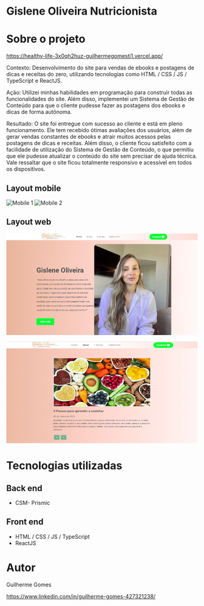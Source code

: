 # Gislene Oliveira Nutricionista


# Sobre o projeto

https://healthy-life-3x0qh2huz-guilhermegomesti1.vercel.app/


Contexto: Desenvolvimento do site para vendas de ebooks e postagens de dicas e receitas do zero, utilizando tecnologias como HTML / CSS / JS / TypeScript e ReactJS.


Ação: Utilizei minhas habilidades em programação para construir todas as funcionalidades do site. Além disso, implementei um Sistema de Gestão de Conteúdo para que o cliente pudesse fazer as postagens dos ebooks e dicas de forma autônoma. 

Resultado: O site foi entregue com sucesso ao cliente e está em pleno funcionamento. Ele tem recebido ótimas avaliações dos usuários, além de gerar vendas constantes de ebooks e atrair muitos acessos pelas postagens de dicas e receitas. Além disso, o cliente ficou satisfeito com a facilidade de utilização do Sistema de Gestão de Conteúdo, o que permitiu que ele pudesse atualizar o conteúdo do site sem precisar de ajuda técnica. Vale ressaltar que o site ficou totalmente responsivo e acessível em todos os dispositivos.


## Layout mobile
![Mobile 1](https://github.com/GuilhermeGomesti1/next-system/blob/main/public/images/mobilehome.jpeg) ![Mobile 2](https://github.com/GuilhermeGomesti1/next-system/blob/main/public/images/mobilehome2.jpeg)

## Layout web
![Web 1](public/images/homeweb.png)

![Web 2](public/images/fotopostsweb.png)



# Tecnologias utilizadas
## Back end
- CSM- Prismic

## Front end
- HTML / CSS / JS / TypeScript
- ReactJS





# Autor

Guilherme Gomes

https://www.linkedin.com/in/guilherme-gomes-427321238/

